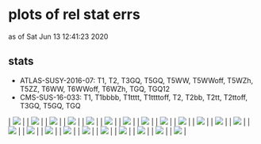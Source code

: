 # plots of rel stat errs
as of Sat Jun 13 12:41:23 2020

## stats
 * ATLAS-SUSY-2016-07: T1, T2, T3GQ, T5GQ, T5WW, T5WWoff, T5WZh, T5ZZ, T6WW, T6WWoff, T6WZh, TGQ, TGQ12
 * CMS-SUS-16-033: T1, T1bbbb, T1tttt, T1ttttoff, T2, T2bb, T2tt, T2ttoff, T3GQ, T5GQ, TGQ

| <img src="ATLAS-SUSY-2016-07_T1?1592044883" /> |
| <img src="ATLAS-SUSY-2016-07_T2?1592044883" /> |
| <img src="ATLAS-SUSY-2016-07_T3GQ?1592044883" /> |
| <img src="ATLAS-SUSY-2016-07_T5GQ?1592044883" /> |
| <img src="ATLAS-SUSY-2016-07_T5WW?1592044883" /> |
| <img src="ATLAS-SUSY-2016-07_T5WWoff?1592044883" /> |
| <img src="ATLAS-SUSY-2016-07_T5WZh?1592044883" /> |
| <img src="ATLAS-SUSY-2016-07_T5ZZ?1592044883" /> |
| <img src="ATLAS-SUSY-2016-07_T6WW?1592044883" /> |
| <img src="ATLAS-SUSY-2016-07_T6WWoff?1592044883" /> |
| <img src="ATLAS-SUSY-2016-07_T6WZh?1592044883" /> |
| <img src="ATLAS-SUSY-2016-07_TGQ?1592044883" /> |
| <img src="CMS-SUS-16-033_T1?1592044883" /> |
| <img src="CMS-SUS-16-033_T1bbbb?1592044883" /> |
| <img src="CMS-SUS-16-033_T1tttt?1592044883" /> |
| <img src="CMS-SUS-16-033_T1ttttoff?1592044883" /> |
| <img src="CMS-SUS-16-033_T2?1592044883" /> |
| <img src="CMS-SUS-16-033_T2bb?1592044883" /> |
| <img src="CMS-SUS-16-033_T2tt?1592044883" /> |
| <img src="CMS-SUS-16-033_T2ttoff?1592044883" /> |
| <img src="CMS-SUS-16-033_T3GQ?1592044883" /> |
| <img src="CMS-SUS-16-033_T5GQ?1592044883" /> |
| <img src="CMS-SUS-16-033_TGQ?1592044883" /> |
